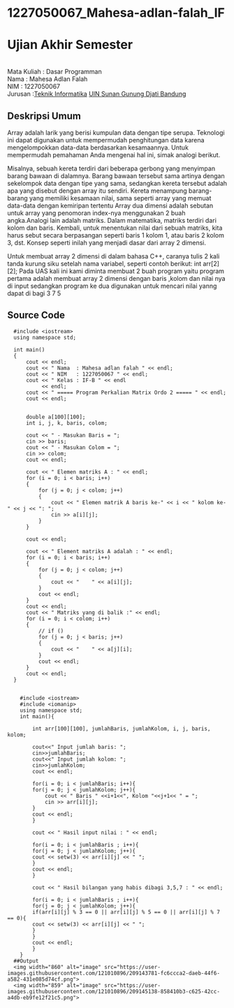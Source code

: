 # 1227050067_Mahesa-adlan-falah_IF
# Ujian Akhir Semester 
<br>Mata Kuliah 	: Dasar Programman
<br> Nama		: Mahesa Adlan Falah
<br>NIM		:	1227050067
<br>Jurusan		:[Teknik Informatika](http://if.uinsgd.ac.id/) [UIN Sunan Gunung Djati Bandung](https://uinsgd.ac.id/) 


## Deskripsi Umum
Array adalah larik yang berisi kumpulan data dengan tipe serupa. Teknologi ini dapat digunakan untuk mempermudah penghitungan data karena mengelompokkan data-data berdasarkan kesamaannya. Untuk mempermudah pemahaman Anda mengenai hal ini, simak analogi berikut.

Misalnya, sebuah kereta terdiri dari beberapa gerbong yang menyimpan barang bawaan di dalamnya. Barang bawaan tersebut sama artinya dengan sekelompok data dengan tipe yang sama, sedangkan kereta tersebut adalah apa yang disebut dengan array itu sendiri. Kereta menampung barang-barang yang memiliki kesamaan nilai, sama seperti array yang memuat data-data dengan kemiripan tertentu
Array dua dimensi adalah sebutan untuk array yang penomoran index-nya menggunakan 2 buah angka.Analogi lain adalah matriks. Dalam matematika, matriks terdiri dari kolom dan baris. Kembali, untuk menentukan nilai dari sebuah matriks, kita harus sebut secara berpasangan seperti baris 1 kolom 1, atau baris 2 kolom 3, dst. Konsep seperti inilah yang menjadi dasar dari array 2 dimensi.

Untuk membuat array 2 dimensi di dalam bahasa C++, caranya tulis 2 kali tanda kurung siku setelah nama variabel, seperti contoh berikut:
int arr[2][2];
Pada UAS kali ini kami diminta membuat 2 buah program yaitu program pertama adalah membuat array 2 dimensi dengan baris ,kolom dan nilai nya di input sedangkan program ke dua digunakan untuk mencari nilai yanng dapat di bagi 3 7 5

## Source Code
      #include <iostream>
      using namespace std;

      int main()
      {
          cout << endl;
          cout << " Nama  : Mahesa adlan falah " << endl;
          cout << " NIM   : 1227050067 " << endl;
          cout << " Kelas : IF-B " << endl
               << endl;
          cout << " ===== Program Perkalian Matrix Ordo 2 ===== " << endl;
          cout << endl;


          double a[100][100];
          int i, j, k, baris, colom;

          cout << " - Masukan Baris = ";
          cin >> baris;
          cout << " - Masukan Colom = ";
          cin >> colom;
          cout << endl;

          cout << " Elemen matriks A : " << endl;
          for (i = 0; i < baris; i++)
          {
              for (j = 0; j < colom; j++)
              {
                  cout << " Elemen matrik A baris ke-" << i << " kolom ke-" << j << ": ";
                  cin >> a[i][j];
              }
          }

          cout << endl;

          cout << " Element matriks A adalah : " << endl;
          for (i = 0; i < baris; i++)
          {
              for (j = 0; j < colom; j++)
              {
                  cout << "    " << a[i][j];
              }
              cout << endl;
          }
          cout << endl;
          cout << " Matriks yang di balik :" << endl;
          for (i = 0; i < colom; i++)
          {
              // if ()
              for (j = 0; j < baris; j++)
              {
                  cout << "    " << a[j][i];
              }
              cout << endl;
          }
          cout << endl;
      }
      
      
		#include <iostream>
		#include <iomanip>
		using namespace std;
		int main(){

			int arr[100][100], jumlahBaris, jumlahKolom, i, j, baris, kolom;

		    cout<<" Input jumlah baris: "; 
			cin>>jumlahBaris;
		    cout<<" Input jumlah kolom: "; 
			cin>>jumlahKolom;
		    cout << endl;

		    for(i = 0; i < jumlahBaris; i++){
			for(j = 0; j < jumlahKolom; j++){
			    cout << " Baris " <<i+1<<", Kolom "<<j+1<< " = ";
			    cin >> arr[i][j];
			}
			cout << endl;
		    }

		    cout << " Hasil input nilai : " << endl;

		    for(i = 0; i < jumlahBaris ; i++){
		    for(j = 0; j < jumlahKolom; j++){
			cout << setw(3) << arr[i][j] << " ";
		    }
		    cout << endl;
		    }

		    cout << " Hasil bilangan yang habis dibagi 3,5,7 : " << endl;

		    for(i = 0; i < jumlahBaris ; i++){
		    for(j = 0; j < jumlahKolom; j++){
			if(arr[i][j] % 3 == 0 || arr[i][j] % 5 == 0 || arr[i][j] % 7 == 0){
			cout << setw(3) << arr[i][j] << " ";
			}
		    }
		    cout << endl;
		    }
		}
      ##Output
      <img width="860" alt="image" src="https://user-images.githubusercontent.com/121010896/209143781-fc6ccca2-daeb-44f6-a582-431e085d74cf.png">
      <img width="859" alt="image" src="https://user-images.githubusercontent.com/121010896/209145138-858410b3-c625-42cc-a4db-eb9fe12f21c5.png">

